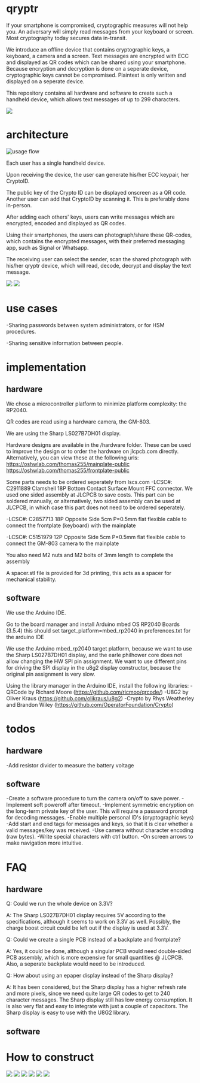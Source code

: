 # qryptr
If your smartphone is compromised, cryptographic measures will not help you. An adversary will simply read messages from your keyboard or screen. Most cryptography today secures data in-transit.

We introduce an offline device that contains cryptographic keys, a keyboard, a camera and a screen. Text messages are encrypted with ECC and displayed as QR codes which can be shared using your smartphone. Because encryption and decryption is done on a seperate device, cryptographic keys cannot be compromised. Plaintext is only written and displayed on a seperate device.

This repository contains all hardware and software to create such a handheld device, which allows text messages of up to 299 characters.

![](./pictures/basic1.jpeg)

# architecture
![usage flow](./flow-diagram2.png)

Each user has a single handheld device.

Upon receiving the device, the user can generate his/her ECC keypair, her CryptoID.

The public key of the Crypto ID can be displayed onscreen as a QR code. Another user can add that CryptoID by scanning it. This is preferably done in-person.

After adding each others' keys, users can write messages which are encrypted, encoded and displayed as QR codes.

Using their smartphones, the users can photograph/share these QR-codes, which contains the encrypted messages, with their preferred messaging app, such as Signal or Whatsapp.

The receiving user can select the sender, scan the shared photograph with his/her qryptr device, which will read, decode, decrypt and display the text message.

![](./pictures/sharemyid.jpeg)
![](./pictures/readmessage.jpeg)


# use cases
-Sharing passwords between system administrators, or for HSM procedures.

-Sharing sensitive information between people.

# implementation
## hardware
We chose a microcontroller platform to minimize platform complexity: the RP2040.

QR codes are read using a hardware camera, the GM-803. 

We are using the Sharp LS027B7DH01 display. 

Hardware designs are available in the /hardware folder. These can be used to improve the design or to order the hardware on jlcpcb.com directly.
Alternatively, you can view these at the following urls:
https://oshwlab.com/thomas255/mainplate-public
https://oshwlab.com/thomas255/frontplate-public


Some parts needs to be ordered seperately from lscs.com
-LCSC#: C2911889 Clamshell 18P Bottom Contact Surface Mount FFC connector. We used one sided assembly at JLCPCB to save costs. This part can be soldered manually, or alternatively, two sided assembly can be used at JLCPCB, in which case this part does not need to be ordered seperately.

-LCSC#: C2857713 18P Opposite Side 5cm P=0.5mm flat flexible cable to connect the frontplate (keyboard) with the mainplate

-LCSC#: C5151979 12P Opposite Side 5cm P=0.5mm flat flexible cable to connect the GM-803 camera to the mainplate

You also need M2 nuts and M2 bolts of 3mm length to complete the assembly

A spacer.stl file is provided for 3d printing, this acts as a spacer for mechanical stability.



## software
We use the Arduino IDE.

Go to the board manager and install Arduino mbed OS RP2040 Boards (3.5.4)
this should set target_platform=mbed_rp2040 in preferences.txt for the arduino IDE

We use the Arduino mbed_rp2040 target platform, because we want to use the Sharp LS027B7DH01 display, and the earle philhower core does not allow changing the HW SPI pin assignment. We want to use different pins for driving the SPI display in the u8g2 display constructor, because the original pin assignment is very slow.

Using the library manager in the Arduino IDE, install the following libraries:
-QRCode by Richard Moore (https://github.com/ricmoo/qrcode/)
-U8G2 by Oliver Kraus (https://github.com/olikraus/u8g2)
-Crypto by Rhys Weatherley and Brandon Wiley (https://github.com/OperatorFoundation/Crypto)


# todos
## hardware
-Add resistor divider to measure the battery voltage
## software
-Create a software procedure to turn the camera on/off to save power.
-Implement soft poweroff after timeout.
-Implement symmetric encryption on the long-term private key of the user. This will require a password prompt for decoding messages.
-Enable multiple personal ID's (cryptographic keys)
-Add start and end tags for messages and keys, so that it is clear whether a valid messages/key was received.
-Use camera without character encoding (raw bytes).
-Write special characters with ctrl button.
-On screen arrows to make navigation more intuitive.

# FAQ
## hardware
Q: Could we run the whole device on 3.3V? 

A: The Sharp LS027B7DH01 display requires 5V according to the specifications, although it seems to work on 3.3V as well. Possibly, the charge boost circuit could be left out if the display is used at 3.3V.

Q: Could we create a single PCB instead of a backplate and frontplate?

A: Yes, it could be done, although a singular PCB would need double-sided PCB assembly, which is more expensive for small quantities @ JLCPCB. Also, a seperate backplate would need to be introduced.

Q: How about using an epaper display instead of the Sharp display?

A: It has been considered, but the Sharp display has a higher refresh rate and more pixels, since we need quite large QR codes to get to 240 character messages. The Sharp display still has low energy consumption. It is also very flat and easy to integrate with just a couple of capacitors. The Sharp display is easy to use with the U8G2 library.

## software

# How to construct

![](./pictures/construction1.jpeg)
![](./pictures/construction2.jpeg)
![](./pictures/construction3.jpeg)
![](./pictures/construction4.jpeg)
![](./pictures/construction5.jpeg)
![](./pictures/construction6.jpeg)




